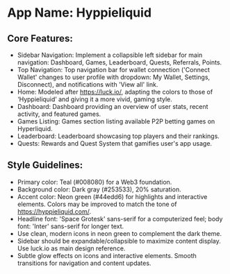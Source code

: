 # **App Name**: Hyppieliquid

## Core Features:

- Sidebar Navigation: Implement a collapsible left sidebar for main navigation: Dashboard, Games, Leaderboard, Quests, Referrals, Points.
- Top Navigation: Top navigation bar for wallet connection ('Connect Wallet' changes to user profile with dropdown: My Wallet, Settings, Disconnect), and notifications with 'View all' link.
- Home: Modeled after https://luck.io/, adapting the colors to those of ‘Hyppieliquid’ and giving it a more vivid, gaming style.
- Dashboard: Dashboard providing an overview of user stats, recent activity, and featured games.
- Games Listing: Games section listing available P2P betting games on Hyperliquid.
- Leaderboard: Leaderboard showcasing top players and their rankings.
- Quests: Rewards and Quest System that gamifies user's app usage.

## Style Guidelines:

- Primary color: Teal (#008080) for a Web3 foundation.
- Background color: Dark gray (#253533), 20% saturation.
- Accent color: Neon green (#44edd6) for highlights and interactive elements. Colors may be improved to match the tone of https://hyppieliquid.com/.
- Headline font: 'Space Grotesk' sans-serif for a computerized feel; body font: 'Inter' sans-serif for longer text.
- Use clean, modern icons in neon green to complement the dark theme.
- Sidebar should be expandable/collapsible to maximize content display. Use luck.io as main design reference.
- Subtle glow effects on icons and interactive elements. Smooth transitions for navigation and content updates.